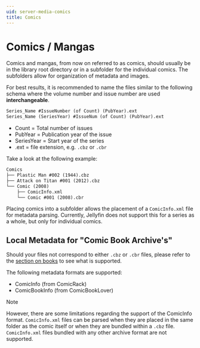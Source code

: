 ```yaml
---
uid: server-media-comics
title: Comics
---
```


# Comics / Mangas

Comics and mangas, from now on referred to as comics, should usually be in the library root directory or in a subfolder for the individual comics. The subfolders allow for organization of metadata and images.

For best results, it is recommended to name the files similar to the following schema where the volume number and issue number are used **interchangeable**.

```txt
Series_Name #IssueNumber (of Count) (PubYear).ext
Series_Name (SeriesYear) #IssueNum (of Count) (PubYear).ext
```

- Count = Total number of issues
- PubYear = Publication year of the issue
- SeriesYear = Start year of the series
- .ext = file extension, e.g. `.cbz` or `.cbr`

Take a look at the following example:

```txt
Comics
├── Plastic Man #002 (1944).cbz
├── Attack on Titan #001 (2012).cbz
└── Comic (2008)
    ├── ComicInfo.xml
    └── Comic #001 (2008).cbr
```

Placing comics into a subfolder allows the placement of a `ComicInfo.xml` file for metadata parsing. Currently, Jellyfin does not support this for a series as a whole, but only for individual comics.

## Local Metadata for "Comic Book Archive's"

Should your files not correspond to either `.cbz` or `.cbr` files, please refer to the [section on books](xref:server-media-books) to see what is supported.

The following metadata formats are supported:

- ComicInfo (from ComicRack)
- ComicBookInfo (from ComicBookLover)

> [!Note]
> However, there are some limitations regarding the support of the ComicInfo format. `ComicInfo.xml` files can be parsed when they are placed in the same folder as the comic itself or when they are bundled within a `.cbz` file. `ComicInfo.xml` files bundled with any other archive format are not supported.
